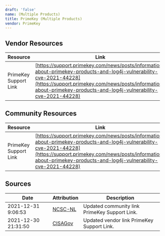 ```yaml
---
draft: 'false'
name: (Multiple Products)
title: PrimeKey (Multiple Products)
vendor: PrimeKey
---
```


## Vendor Resources
| Resource | Link |
| --- | --- |
| PrimeKey Support Link | [https://support.primekey.com/news/posts/information-about-primekey-products-and-log4j-vulnerability-cve-2021-44228](https://support.primekey.com/news/posts/information-about-primekey-products-and-log4j-vulnerability-cve-2021-44228) |

## Community Resources
| Resource | Link |
| --- | --- |
| PrimeKey Support Link | [https://support.primekey.com/news/posts/information-about-primekey-products-and-log4j-vulnerability-cve-2021-44228](https://support.primekey.com/news/posts/information-about-primekey-products-and-log4j-vulnerability-cve-2021-44228) |


## Sources
| Date | Attribution | Description |
| --- | --- | --- |
| 2021-12-31 9:06:53 | [NCSC-NL](https://github.com/NCSC-NL/log4shell/blob/main/software/README.md) | Updated community link PrimeKey Support Link.  |
| 2021-12-30 21:31:50 | [CISAGov](https://raw.githubusercontent.com/cisagov/log4j-affected-db/develop/README.md) | Updated vendor link PrimeKey Support Link.  |
